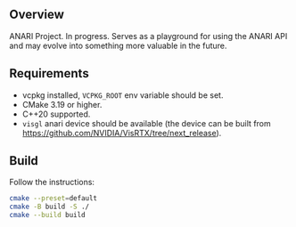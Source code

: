 ## Overview
ANARI Project. In progress.
Serves as a playground for using the ANARI API and may evolve into something more valuable in the future.

## Requirements
- vcpkg installed, `VCPKG_ROOT` env variable should be set.
- CMake 3.19 or higher.
- C++20 supported.
- `visgl` anari device should be available (the device can be built from https://github.com/NVIDIA/VisRTX/tree/next_release).

## Build
Follow the instructions:
```bash
cmake --preset=default
cmake -B build -S ./
cmake --build build
```
